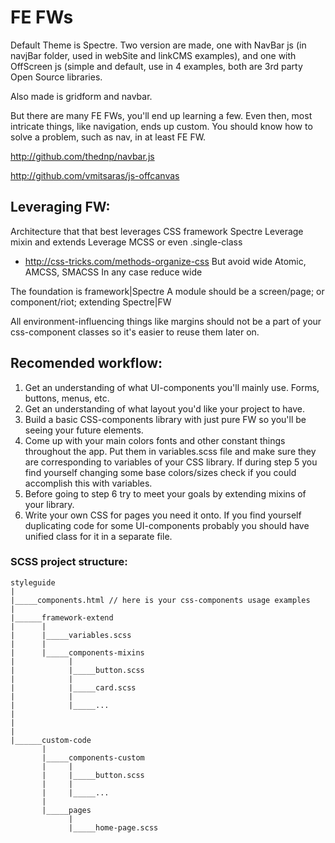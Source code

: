 

# FE FWs

Default Theme is Spectre. Two version are made, one with NavBar js (in navjBar folder, used in webSite and linkCMS examples), and one with OffScreen js (simple and default, use in 4 examples, both are 3rd party Open Source libraries.

Also made is gridform and navbar.

But there are many FE FWs, you'll end up learning a few. Even then, most intricate things, like navigation, ends up custom. You should know how to solve a problem, such as nav, in at least FE FW.

http://github.com/thednp/navbar.js

http://github.com/vmitsaras/js-offcanvas


## Leveraging FW:

Architecture that that best leverages CSS framework Spectre
Leverage mixin and extends
Leverage MCSS or even .single-class
- http://css-tricks.com/methods-organize-css
But avoid wide Atomic, AMCSS,  SMACSS
In any case reduce wide

The foundation is framework|Spectre
A module should be a screen/page; or component/riot; extending Spectre|FW

All environment-influencing things like margins should not be a part of your css-component classes so it's easier to reuse them later on.

## Recomended workflow:
1. Get an understanding of what UI-components you'll mainly use. Forms, buttons, menus, etc. 
2. Get an understanding of what layout you'd like your project to have. 
3. Build a basic CSS-components library with just pure FW so you'll be seeing your future elements. 
4. Come up with your main colors fonts and other constant things throughout the app. Put them in variables.scss file and make sure they are corresponding to variables of your CSS library. If during step 5 you find yourself changing some base colors/sizes check if you could accomplish this with variables.
5. Before going to step 6 try to meet your goals by extending mixins of your library.
6. Write your own CSS for pages you need it onto. If you find yourself duplicating code for some UI-components probably you should have unified class for it in a separate file.

### SCSS project structure:
```
styleguide
|
|_____components.html // here is your css-components usage examples
|
|______framework-extend
|      |
|      |_____variables.scss   
|      |
|      |_____components-mixins
|            |
|            |_____button.scss  
|            |
|            |_____card.scss
|            |
|            |_____...
|            
|
|
|______custom-code
       |
       |_____components-custom
       |     |
       |     |_____button.scss
       |     |
       |     |_____...
       |
       |_____pages
             |
             |_____home-page.scss
```
